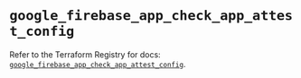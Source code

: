 # `google_firebase_app_check_app_attest_config`

Refer to the Terraform Registry for docs: [`google_firebase_app_check_app_attest_config`](https://registry.terraform.io/providers/hashicorp/google/6.39.0/docs/resources/firebase_app_check_app_attest_config).

